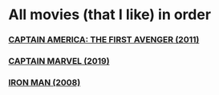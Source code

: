 # All movies (that I like) in order

### [CAPTAIN AMERICA: THE FIRST AVENGER (2011)](https://www.imdb.com/title/tt0458339/)

### [CAPTAIN MARVEL (2019)](https://www.imdb.com/title/tt4154664/)

### [IRON MAN (2008)](https://www.imdb.com/title/tt0371746/)
